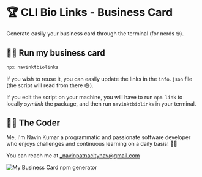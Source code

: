 # 🏆 CLI Bio Links - Business Card

Generate easily your business card through the terminal (for nerds 🤓).

## 👨‍💻 Run my business card

```bash
npx navinktbiolinks
```

If you wish to reuse it, you can easily update the links in the `info.json` file (the script will read from there 😄).

If you edit the script on your machine, you will have to run `npm link` to locally _symlink_ the package, and then run `navinktbiolinks` in your terminal.

## 👨‍🍳 The Coder

Me, I'm Navin Kumar a programmatic and passionate software developer who enjoys challenges and continuous learning on a daily basis! 👨‍🏭

You can reach me at _navinpatnacitynav@gmail.com

![My Business Card npm generator](business-card-npm-generator.png)

